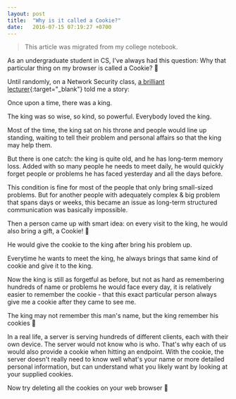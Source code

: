 ```yaml
---
layout: post
title:  "Why is it called a Cookie?"
date:   2016-07-15 07:19:27 +0700
---
```


> This article was migrated from my college notebook.

As an undergraduate student in CS, I've always had this question: 
Why that particular thing on my browser is called a Cookie? 🍪

Until randomly, on a Network Security class, [a brilliant lecturer](https://www.its.ac.id/informatika/id/profil-baskoro-adi/){:target="_blank"} told me a story:

Once upon a time, there was a king.

The king was so wise, so kind, so powerful. Everybody loved the king.

Most of the time, the king sat on his throne and people would line up standing, waiting to tell their problem and personal affairs so that the king may help them.

But there is one catch: the king is quite old, and he has long-term memory loss. 
Added with so many people he needs to meet daily, he would quickly forget people or problems he has faced yesterday and all the days before.

This condition is fine for most of the people that only bring small-sized problems. 
But for another people with adequately complex & big problem that spans days or weeks, this became an issue as long-term structured communication was basically impossible.

Then a person came up with smart idea: on every visit to the king, he would also bring a gift, a Cookie! 🍪

He would give the cookie to the king after bring his problem up.

Everytime he wants to meet the king, he always brings that same kind of cookie and give it to the king.

Now the king is still as forgetful as before, 
but not as hard as remembering hundreds of name or problems he would face every day, 
it is relatively easier to remember the cookie - that this exact particular person always give me a cookie after they came to see me.

The king may not remember this man's name, but the king remember his cookies 🙂

In a real life, a server is serving hundreds of different clients, each with their own device.
The server would not know who is who. That's why each of us would also provide a cookie when hitting an endpoint.
With the cookie, the server doesn't really need to know well what's your name or more detailed personal information, 
but can understand what you likely want by looking at your supplied cookies.

Now try deleting all the cookies on your web browser 🙂
